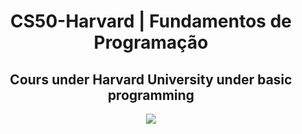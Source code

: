 <h1 align="center"> CS50-Harvard | Fundamentos de Programação </h1>
<h2 align="center"> Cours under Harvard University under basic programming </h2>

<p align="center">
<img loading="lazy" src="https://img.shields.io/badge/HARVARD-red"/>
  
</p>
